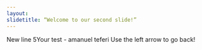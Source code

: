 ```yaml
---
layout: 
slidetitle: “Welcome to our second slide!”
---
```

New line 5Your test - amanuel teferi 
Use the left arrow to go back!
